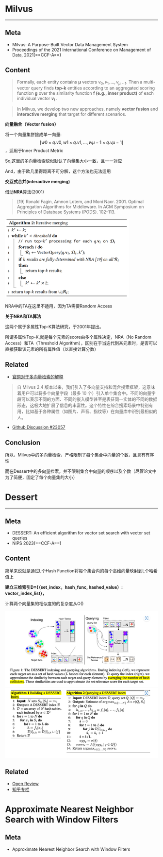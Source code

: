 # Milvus

---

## Meta

- Milvus: A Purpose-Built Vector Data Management System
- Proceedings of the 2021 International Conference on Management of Data, 2021(==CCF-A==)



## Content

> Formally, each entity contains **μ** vectors $v_0, v_1, ..., v_{μ−1}$. Then a multi-vector query finds **top-k** entities according to an aggregated scoring function **g** over the similarity function **f (e.g., inner product)** of each individual vector **$v_i$** .

> In Milvus, we develop two new approaches, namely **vector fusion** and **interactive merging** that target for different scenarios.

**向量融合（Vector fusion）**

将一个向量集拼接成单一向量:$$[w0 × q.v0, w1 × q.v1, ..., wμ−1 × q.vμ−1]$$，适用于Inner Product Metric

So,这里的多向量检索貌似默认了向量集大小一致，且一一对应

And，由于欧几里得距离不可分解，这个方法也无法适用

**交互式合并(interactive merging)**

借助**NRA**算法(2001)

> [19] Ronald Fagin, Amnon Lotem, and Moni Naor. 2001. Optimal  Aggregation Algorithms for Middleware. In ACM Symposium on Principles of Database Systems (PODS). 102–113.

<img src="./asserts/Multi_Vector_Search/image-20250321173550935.png" alt="image-20250321173550935" style="zoom: 50%;" />

NRA中的TA在这里不适用，因为TA需要Random Access

**关于NRA和TA算法**

这两个属于多属性Top-K算法研究，于2001年提出。

所谓多属性Top-K,就是每个元素的score由多个属性决定，NRA（No Random Access）和TA（Threshold Algorithm），区别在于当迭代到某元素时，是否可以直接获取该元素的所有属性值（以直接计算分数）

## Related

- [官网对于多向量检索的解释](https://www.milvus-io.com/userGuide/search-query-get/multi-vector-search)

> 自 Milvus 2.4 版本以来，我们引入了多向量支持和混合搜索框架，这意味着用户可以将多个向量字段（最多 10 个）引入单个集合中。不同的向量字段可以表示不同的方面、不同的嵌入模型甚至是表征同一实体的不同的数据形态，这极大地扩展了信息的丰富性。这个特性在综合搜索场景中特别有用，比如基于各种属性（如图片、声音、指纹等）在向量库中识别最相似的人。

- [Github Discussion #23057](https://github.com/milvus-io/milvus/discussions/23057)



## Conclusion

所以，Milvus中的多向量检索，严格限制了每个集合中向量的个数，且具有有序性

而在Dessert中的多向量检索，并不限制集合中向量的顺序以及个数（尽管论文中为了简便，固定了每个向量集的大小）



# Dessert

---



## Meta

- DESSERT: An efficient algorithm for vector set search with vector set queries
- NIPS 2023(==CCF-A==)

## Content

简单来说就是通过L个Hash Function将每个集合内的每个高维向量映射到L个哈希值上

**建立三维索引D={（set_index，hash_func, hashed_value）: vector_index_list}，**

计算两个向量集的相似度的的复杂度从O()

<img src="./asserts/Multi_Vector_Search/image-20250321210219335.png" alt="image-20250321210219335" style="zoom:67%;" />

<img src="./asserts/Multi_Vector_Search/image-20250321210228944.png" alt="image-20250321210228944" style="zoom: 67%;" />



## Related

- [Open Review](https://openreview.net/forum?id=kXfrlWXLwH)
- [知乎专栏](https://zhuanlan.zhihu.com/p/717756754)



# Approximate Nearest Neighbor Search with Window Filters

## Meta

- Approximate Nearest Neighbor Search with Window Filters